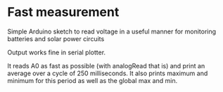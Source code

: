 # Fast measurement

Simple Arduino sketch to read voltage in a useful manner for monitoring batteries and solar power circuits

Output works fine in serial plotter.

It reads A0 as fast as possible (with analogRead that is) and print an average over a cycle
of 250 milliseconds. It also prints maximum and minimum for this period
as well as the global max and min. 
